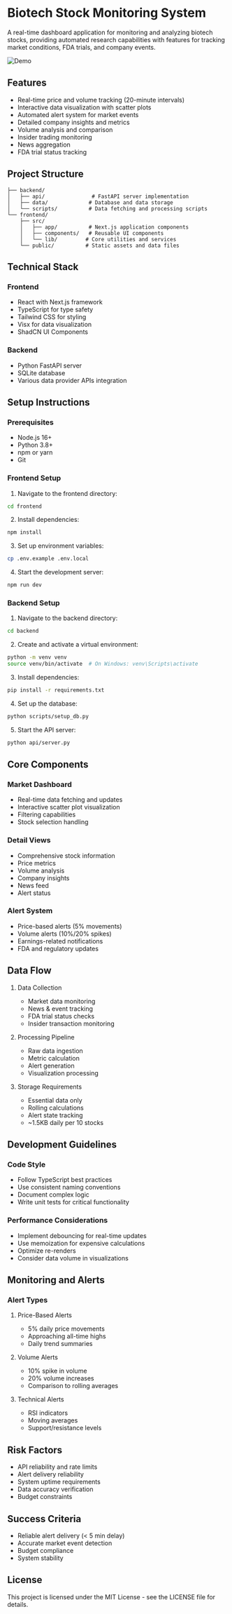 # Biotech Stock Monitoring System

A real-time dashboard application for monitoring and analyzing biotech stocks, providing automated research capabilities with features for tracking market conditions, FDA trials, and company events.

![Demo](assets/demo.gif)

## Features

- Real-time price and volume tracking (20-minute intervals)
- Interactive data visualization with scatter plots
- Automated alert system for market events
- Detailed company insights and metrics
- Volume analysis and comparison
- Insider trading monitoring
- News aggregation
- FDA trial status tracking

## Project Structure

```
├── backend/
│   ├── api/               # FastAPI server implementation
│   ├── data/             # Database and data storage
│   └── scripts/          # Data fetching and processing scripts
└── frontend/
    ├── src/
    │   ├── app/          # Next.js application components
    │   ├── components/   # Reusable UI components
    │   └── lib/         # Core utilities and services
    └── public/          # Static assets and data files
```

## Technical Stack

### Frontend
- React with Next.js framework
- TypeScript for type safety
- Tailwind CSS for styling
- Visx for data visualization
- ShadCN UI Components

### Backend
- Python FastAPI server
- SQLite database
- Various data provider APIs integration

## Setup Instructions

### Prerequisites
- Node.js 16+
- Python 3.8+
- npm or yarn
- Git

### Frontend Setup

1. Navigate to the frontend directory:
```bash
cd frontend
```

2. Install dependencies:
```bash
npm install
```

3. Set up environment variables:
```bash
cp .env.example .env.local
```

4. Start the development server:
```bash
npm run dev
```

### Backend Setup

1. Navigate to the backend directory:
```bash
cd backend
```

2. Create and activate a virtual environment:
```bash
python -m venv venv
source venv/bin/activate  # On Windows: venv\Scripts\activate
```

3. Install dependencies:
```bash
pip install -r requirements.txt
```

4. Set up the database:
```bash
python scripts/setup_db.py
```

5. Start the API server:
```bash
python api/server.py
```

## Core Components

### Market Dashboard
- Real-time data fetching and updates
- Interactive scatter plot visualization
- Filtering capabilities
- Stock selection handling

### Detail Views
- Comprehensive stock information
- Price metrics
- Volume analysis
- Company insights
- News feed
- Alert status

### Alert System
- Price-based alerts (5% movements)
- Volume alerts (10%/20% spikes)
- Earnings-related notifications
- FDA and regulatory updates

## Data Flow

1. Data Collection
   - Market data monitoring
   - News & event tracking
   - FDA trial status checks
   - Insider transaction monitoring

2. Processing Pipeline
   - Raw data ingestion
   - Metric calculation
   - Alert generation
   - Visualization processing

3. Storage Requirements
   - Essential data only
   - Rolling calculations
   - Alert state tracking
   - ~1.5KB daily per 10 stocks

## Development Guidelines

### Code Style
- Follow TypeScript best practices
- Use consistent naming conventions
- Document complex logic
- Write unit tests for critical functionality

### Performance Considerations
- Implement debouncing for real-time updates
- Use memoization for expensive calculations
- Optimize re-renders
- Consider data volume in visualizations

## Monitoring and Alerts

### Alert Types
1. Price-Based Alerts
   - 5% daily price movements
   - Approaching all-time highs
   - Daily trend summaries

2. Volume Alerts
   - 10% spike in volume
   - 20% volume increases
   - Comparison to rolling averages

3. Technical Alerts
   - RSI indicators
   - Moving averages
   - Support/resistance levels

## Risk Factors
- API reliability and rate limits
- Alert delivery reliability
- System uptime requirements
- Data accuracy verification
- Budget constraints

## Success Criteria
- Reliable alert delivery (< 5 min delay)
- Accurate market event detection
- Budget compliance
- System stability


## License

This project is licensed under the MIT License - see the LICENSE file for details.